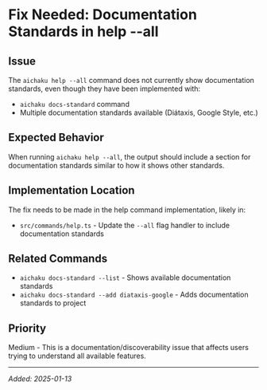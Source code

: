 # Fix Needed: Documentation Standards in help --all

## Issue

The `aichaku help --all` command does not currently show documentation standards, even though they have been implemented
with:

- `aichaku docs-standard` command
- Multiple documentation standards available (Diátaxis, Google Style, etc.)

## Expected Behavior

When running `aichaku help --all`, the output should include a section for documentation standards similar to how it
shows other standards.

## Implementation Location

The fix needs to be made in the help command implementation, likely in:

- `src/commands/help.ts` - Update the `--all` flag handler to include documentation standards

## Related Commands

- `aichaku docs-standard --list` - Shows available documentation standards
- `aichaku docs-standard --add diataxis-google` - Adds documentation standards to project

## Priority

Medium - This is a documentation/discoverability issue that affects users trying to understand all available features.

---

_Added: 2025-01-13_
